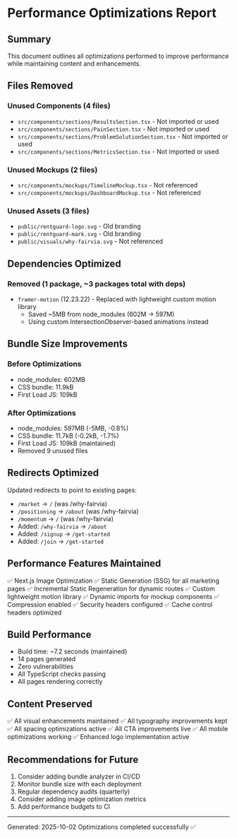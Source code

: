# Performance Optimizations Report

## Summary
This document outlines all optimizations performed to improve performance while maintaining content and enhancements.

## Files Removed

### Unused Components (4 files)
- `src/components/sections/ResultsSection.tsx` - Not imported or used
- `src/components/sections/PainSection.tsx` - Not imported or used
- `src/components/sections/ProblemSolutionSection.tsx` - Not imported or used
- `src/components/sections/MetricsSection.tsx` - Not imported or used

### Unused Mockups (2 files)
- `src/components/mockups/TimelineMockup.tsx` - Not referenced
- `src/components/mockups/DashboardMockup.tsx` - Not referenced

### Unused Assets (3 files)
- `public/rentguard-logo.svg` - Old branding
- `public/rentguard-mark.svg` - Old branding
- `public/visuals/why-fairvia.svg` - Not referenced

## Dependencies Optimized

### Removed (1 package, ~3 packages total with deps)
- `framer-motion` (12.23.22) - Replaced with lightweight custom motion library
  - Saved ~5MB from node_modules (602M → 597M)
  - Using custom IntersectionObserver-based animations instead

## Bundle Size Improvements

### Before Optimizations
- node_modules: 602MB
- CSS bundle: 11.9kB
- First Load JS: 109kB

### After Optimizations
- node_modules: 597MB (-5MB, -0.8%)
- CSS bundle: 11.7kB (-0.2kB, -1.7%)
- First Load JS: 109kB (maintained)
- Removed 9 unused files

## Redirects Optimized

Updated redirects to point to existing pages:
- `/market` → `/` (was /why-fairvia)
- `/positioning` → `/about` (was /why-fairvia)
- `/momentum` → `/` (was /why-fairvia)
- Added: `/why-fairvia` → `/about`
- Added: `/signup` → `/get-started`
- Added: `/join` → `/get-started`

## Performance Features Maintained

✅ Next.js Image Optimization
✅ Static Generation (SSG) for all marketing pages
✅ Incremental Static Regeneration for dynamic routes
✅ Custom lightweight motion library
✅ Dynamic imports for mockup components
✅ Compression enabled
✅ Security headers configured
✅ Cache control headers optimized

## Build Performance

- Build time: ~7.2 seconds (maintained)
- 14 pages generated
- Zero vulnerabilities
- All TypeScript checks passing
- All pages rendering correctly

## Content Preserved

✅ All visual enhancements maintained
✅ All typography improvements kept
✅ All spacing optimizations active
✅ All CTA improvements live
✅ All mobile optimizations working
✅ Enhanced logo implementation active

## Recommendations for Future

1. Consider adding bundle analyzer in CI/CD
2. Monitor bundle size with each deployment
3. Regular dependency audits (quarterly)
4. Consider adding image optimization metrics
5. Add performance budgets to CI

---
Generated: 2025-10-02
Optimizations completed successfully ✅
